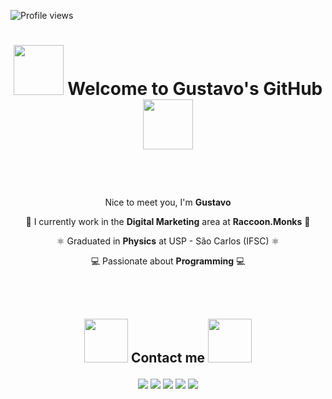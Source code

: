 
![Profile views](https://gpvc.arturio.dev/gustavo-rocha-barbosa)

<h1>

<p align="center">
<img src="https://user-images.githubusercontent.com/44219208/195249046-7b956366-3aab-40a8-be37-00e7bba1b3b2.gif" width="80" height="80" />
<strong>Welcome to Gustavo's GitHub</strong> 
<img src="https://user-images.githubusercontent.com/44219208/195249046-7b956366-3aab-40a8-be37-00e7bba1b3b2.gif" width="80" height="80" />
</p>

</h1>

<br>
<br>

<p align="center"> 
  Nice to meet you, I'm <strong>Gustavo</strong><br> 
  <p align="center"> 
  🦝 I currently work in the <strong>Digital Marketing</strong> area at <strong>Raccoon.Monks</strong> 🦝<br>
  <p align="center"> 
  ⚛️ Graduated in <strong>Physics</strong> at USP - São Carlos (IFSC) ⚛️<br>
  <p align="center"> 
  💻 Passionate about <strong>Programming</strong> 💻
  
</p>

<br>
<br>

<h2>

<p align="center">

  <img src="https://user-images.githubusercontent.com/44219208/195249621-98ebf989-c903-400c-8d48-63078c465b9d.gif" width="70" height="70" />
  Contact me
  <img src="https://user-images.githubusercontent.com/44219208/195249621-98ebf989-c903-400c-8d48-63078c465b9d.gif" width="70" height="70" />
  
</p>

</h2>

<p align="center">
  <a href="#" alt="Gmail">
  <img src="https://img.shields.io/badge/-Gmail-FF0000?style=flat-square&labelColor=FF0000&logo=gmail&logoColor=white&link=LINK-DO-SEU-EMAIL" /></a>

  <a href="#" alt="Linkedin">
  <img src="https://img.shields.io/badge/-Linkedin-0e76a8?style=flat-square&logo=Linkedin&logoColor=white&link=https://www.linkedin.com/in/gustavo-rocha-barbosa-263424173/" /></a>

  <a href="#" alt="WhatsApp">
  <img src="https://img.shields.io/badge/-WhatsApp-25d366?style=flat-square&labelColor=25d366&logo=whatsapp&logoColor=white&link=API-DO-SEU-WHATSAPP"/></a>

  <a href="#" alt="Facebook">
  <img src="https://img.shields.io/badge/-Facebook-3b5998?style=flat-square&labelColor=3b5998&logo=facebook&logoColor=white&link=LINK-DO-SEU-FACEBOOK"/></a>

  <a href="#" alt="Instagram">
  <img src="https://img.shields.io/badge/-Instagram-DF0174?style=flat-square&labelColor=DF0174&logo=instagram&logoColor=white&link=LINK-DO-SEU-INSTAGRAM"/></a>
</p>  

